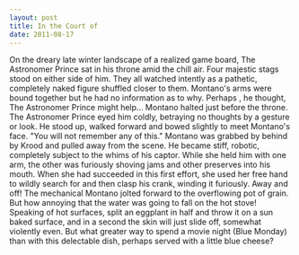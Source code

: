 ```yaml
---
layout: post
title: In the Court of
date: 2011-08-17
---
```

On the dreary late winter landscape of a realized game board, The
      Astronomer Prince sat in his throne amid the chill air. Four majestic stags stood on either
      side of him. They all watched intently as a pathetic, completely naked figure shuffled closer
      to them.    Montano's arms were bound together but he had no information
      as to why.   Perhaps  , he thought,   The Astronomer Prince might
      help...      Montano halted just before the throne. The Astronomer
      Prince eyed him coldly, betraying no thoughts by a gesture or look. He stood up, walked
      forward and bowed slightly to meet Montano's face.    "You will not
      remember any of this."    Montano was grabbed by behind by Krood and
      pulled away from the scene. He became stiff, robotic, completely subject to the whims of his
      captor. While she held him with one arm, the other was furiously shoving jams and other
      preserves into his mouth. When she had succeeded in this first effort, she used her free hand
      to wildly search for and then clasp his crank, winding it furiously. Away and off! The
      mechanical Montano jolted forward to the overflowing pot of grain. But how annoying that the
      water was going to fall on the hot stove! Speaking of hot surfaces, split an eggplant in half
      and throw it on a sun baked surface, and in a second the skin will just slide off, somewhat
      violently even. But what greater way to spend a movie night (Blue Monday) than with this
      delectable dish, perhaps served with a little blue cheese?